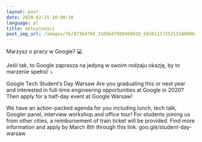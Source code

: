 ```yaml
---
layout: post
date: 2020-02-25 10:00:18
language: pl
title: Aktualności
post_img_url: /images/fb/87364784_3105647099469038_6926111725213188096_o.jpg
---
```


Marzysz o pracy w Google? 💻

Jeśli tak, to Google zaprasza na jedyną w swoim rodzaju okazję, by to marzenie spełnić ⤵️

Google Tech Student’s Day Warsaw
Are you graduating this or next year and interested in full-time engineering opportunities at Google in 2020? Then apply for a half-day event at Google Warsaw!

We have an action-packed agenda for you including lunch, tech talk, Googler panel, interview workshop and office tour! For students joining us from other cities, a reimbursement of train ticket will be provided. Find more information and apply by March 8th through this link: goo.gle/student-day-warsaw